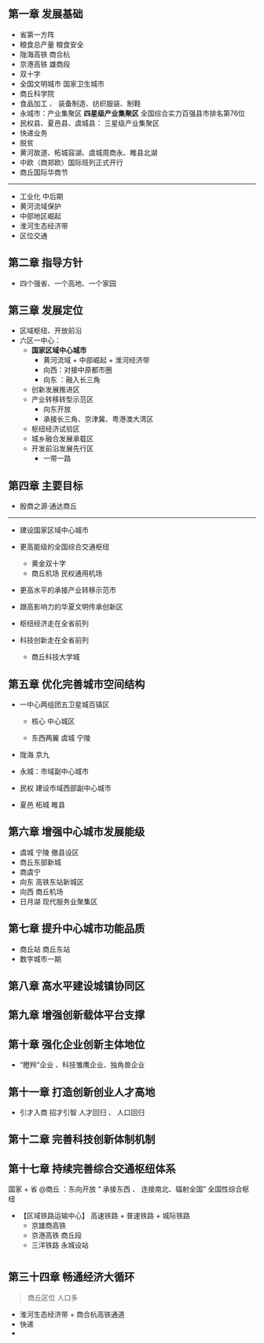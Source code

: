 ## 第一章 发展基础

- 省第一方阵
- 粮食总产量 粮食安全
- 陇海高铁 商合杭
- 京港高铁 雄商段
- 双十字
- 全国文明城市 国家卫生城市
- 商丘科学院
- 食品加工 、 装备制造、纺织服装、制鞋
- 永城市：产业集聚区  **四星级产业集聚区** 全国综合实力百强县市排名第76位
- 民权县、夏邑县、虞城县： 三星级产业集聚区
- 快递业务
- 脱贫
- 黄河故道、柘城容湖、虞城周商永、睢县北湖
- 中欧（商郑欧）国际班列正式开行
- 商丘国际华商节

---



- 工业化 中后期
- 黄河流域保护
- 中部地区崛起
- 淮河生态经济带
- 区位交通

## 第二章 指导方针

- 四个强省、一个高地、一个家园

## 第三章 发展定位

- 区域枢纽、开放前沿
- 六区一中心：
  - **国家区域中心城市**	
    - 黄河流域 + 中部崛起 + 淮河经济带
    - 向西：对接中原都市圈
    - 向东 ：融入长三角
  - 创新发展推进区
  - 产业转移转型示范区
    - 向东开放 
    - 承接长三角、京津冀、粤港澳大湾区
  - 枢纽经济试验区
  - 城乡融合发展承载区
  - 开发前沿发展先行区
    - 一带一路

## 第四章 主要目标

- 殷商之源·通达商丘

---

- 建设国家区域中心城市

- 更高能级的全国综合交通枢纽
  - 黄金双十字
  - 商丘机场 民权通用机场
- 更高水平的承接产业转移示范市
- 跟高影响力的华夏文明传承创新区
- 枢纽经济走在全省前列

- 科技创新走在全省前列
  - 商丘科技大学城

## 第五章  优化完善城市空间结构

- 一中心两组团五卫星城百镇区

  - 核心 中心城区

  - 东西两翼 虞城 宁陵

- 陇海 京九
- 永城：市域副中心城市
- 民权  建设市域西部副中心城市
- 夏邑 柘城 睢县

## 第六章  增强中心城市发展能级

- 虞城 宁陵 撤县设区
- 商丘东部新城
- 商虞宁
- 向东 高铁东站新城区
- 向西 商丘机场
- 日月湖 现代服务业聚集区

## 第七章  提升中心城市功能品质

- 商丘站 商丘东站
- 数字城市一期

## 第八章  高水平建设城镇协同区

## 第九章  增强创新载体平台支撑

## 第十章  强化企业创新主体地位

- “瞪羚”企业 、科技雏鹰企业、独角兽企业

## 第十一章  打造创新创业人才高地

- 引才入商 招才引智 人才回归 、 人口回归

## 第十二章  完善科技创新体制机制

## 第十七章  持续完善综合交通枢纽体系

国家 + 省 @商丘 ：东向开放 “ 承接东西 、 连接南北、辐射全国” 全国性综合枢纽

- 【区域铁路运输中心】 高速铁路 + 普速铁路 + 城际铁路
  - 京雄商高铁
  - 京港高铁 商丘段
  - 三洋铁路 永城设站

# 



## 第三十四章 畅通经济大循环

>商丘区位 人口多

- 淮河生态经济带 + 商合杭高铁通道
- 快递
- 